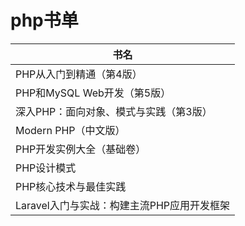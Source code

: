 # php书单

书名|
-|
PHP从入门到精通（第4版）|
PHP和MySQL Web开发（第5版）|
深入PHP：面向对象、模式与实践（第3版）|
Modern PHP（中文版）|
PHP开发实例大全（基础卷）|
PHP设计模式|
PHP核心技术与最佳实践|
Laravel入门与实战：构建主流PHP应用开发框架|